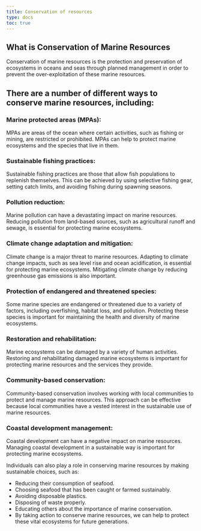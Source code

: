 ```yaml
---
title: Conservation of resources
type: docs
toc: true
---
```

## What is Conservation of Marine Resources

Conservation of marine resources is the protection and preservation of ecosystems in oceans and seas through planned management in order to prevent the over-exploitation of these marine resources.

## There are a number of different ways to conserve marine resources, including:

### Marine protected areas (MPAs): 

MPAs are areas of the ocean where certain activities, such as fishing or mining, are restricted or prohibited. MPAs can help to protect marine ecosystems and the species that live in them.

### Sustainable fishing practices: 

Sustainable fishing practices are those that allow fish populations to replenish themselves. This can be achieved by using selective fishing gear, setting catch limits, and avoiding fishing during spawning seasons.

### Pollution reduction: 

Marine pollution can have a devastating impact on marine resources. Reducing pollution from land-based sources, such as agricultural runoff and sewage, is essential for protecting marine ecosystems.

### Climate change adaptation and mitigation: 

Climate change is a major threat to marine resources. Adapting to climate change impacts, such as sea level rise and ocean acidification, is essential for protecting marine ecosystems. Mitigating climate change by reducing greenhouse gas emissions is also important.

### Protection of endangered and threatened species: 

Some marine species are endangered or threatened due to a variety of factors, including overfishing, habitat loss, and pollution. Protecting these species is important for maintaining the health and diversity of marine ecosystems.

### Restoration and rehabilitation: 

Marine ecosystems can be damaged by a variety of human activities. Restoring and rehabilitating damaged marine ecosystems is important for protecting marine resources and the services they provide.

### Community-based conservation: 

Community-based conservation involves working with local communities to protect and manage marine resources. This approach can be effective because local communities have a vested interest in the sustainable use of marine resources.
### Coastal development management: 

Coastal development can have a negative impact on marine resources. Managing coastal development in a sustainable way is important for protecting marine ecosystems.

Individuals can also play a role in conserving marine resources by making sustainable choices, such as:

* Reducing their consumption of seafood.
* Choosing seafood that has been caught or farmed sustainably.
* Avoiding disposable plastics.
* Disposing of waste properly.
* Educating others about the importance of marine conservation.
* By taking action to conserve marine resources, we can help to protect these vital ecosystems for future generations.

